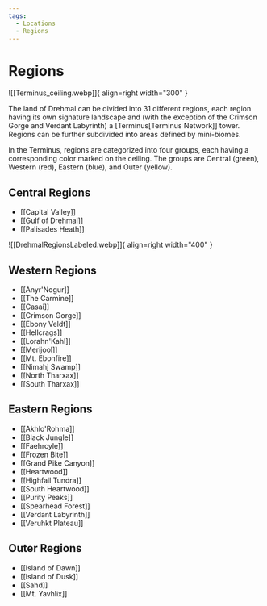 ```yaml
---
tags:
  - Locations
  - Regions
---
```



# Regions

![[Terminus_ceiling.webp]]{ align=right width="300" }

The land of Drehmal can be divided into 31 different regions, each region having its own signature landscape and (with the exception of the Crimson Gorge and Verdant Labyrinth) a [Terminus[Terminus Network]] tower. Regions can be further subdivided into areas defined by mini-biomes.

In the Terminus, regions are categorized into four groups, each having a corresponding color marked on the ceiling. The groups are Central (green), Western (red), Eastern (blue), and Outer (yellow). 


## Central Regions

 - [[Capital Valley]]
 - [[Gulf of Drehmal]]
 - [[Palisades Heath]]

 ![[DrehmalRegionsLabeled.webp]]{ align=right width="400" }

## Western Regions

 - [[Anyr'Nogur]]
 - [[The Carmine]]
 - [[Casai]]
 - [[Crimson Gorge]]
 - [[Ebony Veldt]]
 - [[Hellcrags]]
 - [[Lorahn'Kahl]]
 - [[Merijool]]
 - [[Mt. Ebonfire]]
 - [[Nimahj Swamp]]
 - [[North Tharxax]]
 - [[South Tharxax]]


## Eastern Regions

 - [[Akhlo'Rohma]]
 - [[Black Jungle]]
 - [[Faehrcyle]]
 - [[Frozen Bite]]
 - [[Grand Pike Canyon]]
 - [[Heartwood]]
 - [[Highfall Tundra]]
 - [[South Heartwood]]
 - [[Purity Peaks]]
 - [[Spearhead Forest]]
 - [[Verdant Labyrinth]]
 - [[Veruhkt Plateau]]


## Outer Regions

 - [[Island of Dawn]]
 - [[Island of Dusk]]
 - [[Sahd]]
 - [[Mt. Yavhlix]]


